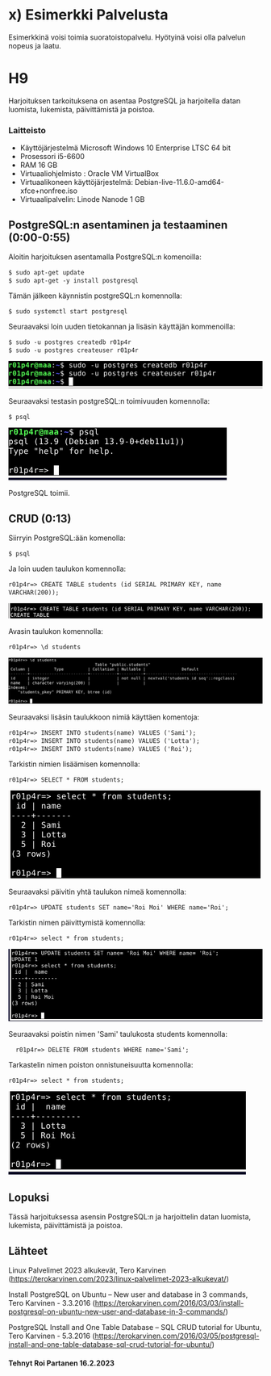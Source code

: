 
# x) Esimerkki Palvelusta

Esimerkkinä voisi toimia suoratoistopalvelu. Hyötyinä voisi olla palvelun nopeus ja laatu.



# H9
 Harjoituksen tarkoituksena on asentaa PostgreSQL ja harjoitella datan luomista, lukemista, päivittämistä ja poistoa.

 
 
### Laitteisto
 
* Käyttöjärjestelmä	Microsoft Windows 10 Enterprise LTSC 64 bit
* Prosessori i5-6600
* RAM 16 GB
* Virtuaaliohjelmisto : Oracle VM VirtualBox
* Virtuaalikoneen käyttöjärjestelmä: Debian-live-11.6.0-amd64-xfce+nonfree.iso
* Virtuaalipalvelin: Linode Nanode 1 GB





## PostgreSQL:n asentaminen ja testaaminen (0:00-0:55)

Aloitin harjoituksen asentamalla PostgreSQL:n komenoilla:

    $ sudo apt-get update
    $ sudo apt-get -y install postgresql
    
Tämän jälkeen käynnistin postgreSQL:n komennolla:

    $ sudo systemctl start postgresql
    
Seuraavaksi loin uuden tietokannan ja lisäsin käyttäjän kommenoilla:

    $ sudo -u postgres createdb r01p4r
    $ sudo -u postgres createuser r01p4r
  
![Add file: Upload](/ss/h91.PNG)

  Seuraavaksi testasin postgreSQL:n toimivuuden komennolla:
   
    $ psql
  
  ![Add file: Upload](/ss/h92.PNG)
  
  PostgreSQL toimii.
     
   

## CRUD (0:13)

Siirryin PostgreSQL:ään komenolla:

    $ psql
    
 Ja loin uuden taulukon komennolla:
  
    r01p4r=> CREATE TABLE students (id SERIAL PRIMARY KEY, name VARCHAR(200));
    
   ![Add file: Upload](/ss/h93.PNG)  
    
Avasin taulukon komennolla:

    r01p4r=> \d students
    
![Add file: Upload](/ss/h94.PNG)  

Seuraavaksi lisäsin taulukkoon nimiä käyttäen komentoja:

    
    r01p4r=> INSERT INTO students(name) VALUES ('Sami');
    r01p4r=> INSERT INTO students(name) VALUES ('Lotta');
    r01p4r=> INSERT INTO students(name) VALUES ('Roi');
    
Tarkistin nimien lisäämisen komennolla:

    r01p4r=> SELECT * FROM students;
    
 
![Add file: Upload](/ss/h95.PNG)  


Seuraavaksi päivitin yhtä taulukon nimeä komennolla:

    r01p4r=> UPDATE students SET name='Roi Moi' WHERE name='Roi';
    
 Tarkistin nimen päivittymistä komennolla:

    r01p4r=> select * from students;

![Add file: Upload](/ss/h96.PNG)  


   Seuraavaksi poistin nimen 'Sami' taulukosta students komennolla:
   
      r01p4r=> DELETE FROM students WHERE name='Sami';
      
  Tarkastelin nimen poiston onnistuneisuutta komennolla:

    r01p4r=> select * from students;
    
   ![Add file: Upload](/ss/h97.PNG)  
    
    
    
    

      
   





 ## Lopuksi 
 
 Tässä harjoituksessa asensin PostgreSQL:n ja harjoittelin datan luomista, lukemista, päivittämistä ja poistoa.
 
 
## Lähteet

Linux Palvelimet 2023 alkukevät, Tero Karvinen (https://terokarvinen.com/2023/linux-palvelimet-2023-alkukevat/)

Install PostgreSQL on Ubuntu – New user and database in 3 commands, Tero Karvinen - 3.3.2016 (https://terokarvinen.com/2016/03/03/install-postgresql-on-ubuntu-new-user-and-database-in-3-commands/)

PostgreSQL Install and One Table Database – SQL CRUD tutorial for Ubuntu, Tero Karvinen - 5.3.2016 (https://terokarvinen.com/2016/03/05/postgresql-install-and-one-table-database-sql-crud-tutorial-for-ubuntu/)




#### Tehnyt Roi Partanen 16.2.2023
